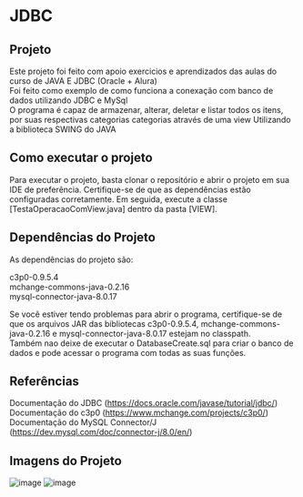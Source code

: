 # JDBC

## Projeto

Este projeto foi feito com apoio exercicios e aprendizados das aulas do curso de JAVA E JDBC (Oracle + Alura)<br>
Foi feito como exemplo de como funciona a conexação com banco de dados utilizando JDBC e MySql<br>
O programa é capaz de armazenar, alterar, deletar e listar todos os itens, por suas respectivas categorias categorias através de uma view Utilizando a biblioteca SWING do JAVA<br>

## Como executar o projeto

Para executar o projeto, basta clonar o repositório e abrir o projeto em sua IDE de preferência. Certifique-se de que as dependências estão configuradas corretamente. Em seguida, execute a classe [TestaOperacaoComView.java] dentro da pasta [VIEW].

## Dependências do Projeto

As dependências do projeto são:

c3p0-0.9.5.4<br>
mchange-commons-java-0.2.16<br>
mysql-connector-java-8.0.17<br>

Se você estiver tendo problemas para abrir o programa, certifique-se de que os arquivos JAR das bibliotecas c3p0-0.9.5.4, mchange-commons-java-0.2.16 e mysql-connector-java-8.0.17 estejam no classpath.<br>
Também nao deixe de executar o DatabaseCreate.sql para criar o banco de dados e pode acessar o programa com todas as suas funções.<br>

## Referências

Documentação do JDBC (https://docs.oracle.com/javase/tutorial/jdbc/)<br>
Documentação do c3p0 (https://www.mchange.com/projects/c3p0/)<br>
Documentação do MySQL Connector/J (https://dev.mysql.com/doc/connector-j/8.0/en/)<br>

## Imagens do Projeto
![image](https://user-images.githubusercontent.com/87791042/233232479-de913b1b-5140-48cc-a4ec-dbdd24f08df3.png)
![image](https://user-images.githubusercontent.com/87791042/233232494-7b256a95-e539-40df-8f38-5faa7773113d.png)

